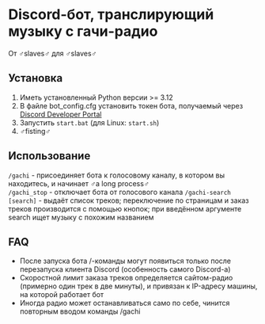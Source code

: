 # Discord-бот, транслирующий музыку с гачи-радио

От ♂️slaves♂️ для ♂️slaves♂️

## Установка
1. Иметь установленный Python версии >= 3.12
2. В файле bot_config.cfg установить токен бота, получаемый через [Discord Developer Portal](https://discord.com/developers/applications)
3. Запустить `start.bat` (для Linux: `start.sh`)
4. ♂️fisting♂️

## Использование
`/gachi` - присоединяет бота к голосовому каналу, в котором вы находитесь, и начинает ♂️a long process♂️  
`/gachi_stop` - отключает бота от голосового канала
`/gachi-search [search]` - выдаёт список треков; переключение по страницам и заказ треков производится с помощью кнопок; при введённом аргументе search ищет музыку с похожим названием

## FAQ
- После запуска бота /-команды могут появиться только после перезапуска клиента Discord (особенность самого Discord-а)
- Скоростной лимит заказа треков определяется сайтом-радио (примерно один трек в две минуты), и привязан к IP-адресу машины, на которой работает бот
- Иногда радио может останавливаться само по себе, чинится повторным вводом команды /gachi

